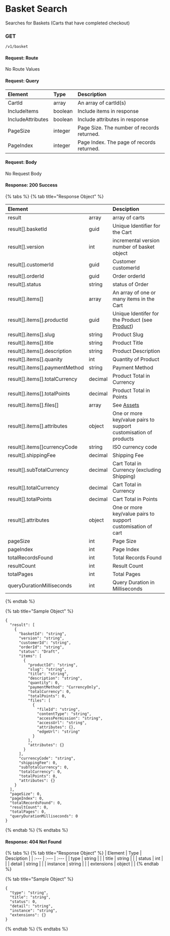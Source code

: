 # Basket Search

Searches for Baskets \(Carts that have completed checkout\)

### **GET**

```text
/v1/basket
```

#### Request: Route

No Route Values

#### Request: Query

| Element | Type | Description |
| :--- | :--- | :--- |
| CartId | array | An array of cartId\(s\) |
| IncludeItems | boolean | Include items in response |
| IncludeAttributes | boolean | Include attributes in response |
| PageSize | integer | Page Size.  The number of records returned. |
| PageIndex | integer | Page Index.  The page of records returned. |

#### Request:  Body

No Request Body

#### Response: 200 Success

{% tabs %}
{% tab title="Response  Object" %}


| Element |  | Desciption |
| :--- | :--- | :--- |
| result | array | array of carts |
| result\[\].basketId | guid | Unique Identifier for the Cart |
| result\[\].version | int | incremental version number of basket object |
| result\[\].customerId | guid | Customer customerId |
| result\[\].orderId | guid | Order orderId |
| result\[\].status | string | status of Order |
| result\[\].items\[\] | array | An array of one or many items in the Cart |
| result\[\].items\[\].productId | guid | Unique Identifer for the Product \(see [Product](../../catalog/product.md)\) |
| result\[\].items\[\].slug | string | Product Slug |
| result\[\].items\[\].title | string | Product Title |
| result\[\].items\[\].description | string | Product Description |
| result\[\].items\[\].quanity | int | Quantity of Product |
| result\[\].items\[\].paymentMethod | string | Payment Method |
| result\[\].items\[\].totalCurrency | decimal | Product Total in Currency |
| result\[\].items\[\].totalPoints | decimal | Product Total in Points |
| result\[\].items\[\].files\[\] | array | See [Assets](../../assets-1/assets.md) |
| result\[\].items\[\].attributes | object | One or more key/value pairs to support customisation of products |
| result\[\].items\[\]currencyCode | string | ISO currency code |
| result\[\].shippingFee | decimal | Shipping Fee |
| result\[\].subTotalCurrency | decimal | Cart Total in Currency \(excluding Shipping\) |
| result\[\].totalCurrency | decimal | Cart Total in Currency |
| result\[\].totalPoints | decimal | Cart Total in Points |
| result\[\].attributes | object | One or more key/value pairs to support customisation of cart |
| pageSize | int | Page Size |
| pageIndex | int | Page Index |
| totalRecordsFound | int | Total Records Found |
| resultCount | int | Result Count |
| totalPages | int | Total Pages |
| queryDurationMilliseconds | int | Query Duration in Milliseconds |
{% endtab %}

{% tab title="Sample Object" %}
```text
{
  "result": [
    {
      "basketId": "string",
      "version": "string",
      "customerId": "string",
      "orderId": "string",
      "status": "Draft",
      "items": [
        {
          "productId": "string",
          "slug": "string",
          "title": "string",
          "description": "string",
          "quantity": 0,
          "paymentMethod": "CurrencyOnly",
          "totalCurrency": 0,
          "totalPoints": 0,
          "files": [
            {
              "fileId": "string",
              "contentType": "string",
              "accessPermission": "string",
              "accessUrl": "string",
              "attributes": {},
              "edgeUrl": "string"
            }
          ],
          "attributes": {}
        }
      ],
      "currencyCode": "string",
      "shippingFee": 0,
      "subTotalCurrency": 0,
      "totalCurrency": 0,
      "totalPoints": 0,
      "attributes": {}
    }
  ],
  "pageSize": 0,
  "pageIndex": 0,
  "totalRecordsFound": 0,
  "resultCount": 0,
  "totalPages": 0,
  "queryDurationMilliseconds": 0
}
```
{% endtab %}
{% endtabs %}

#### Response: 404 Not Found

{% tabs %}
{% tab title="Response Object" %}
| Element | Type | Desciption |
| :--- | :--- | :--- |
| type | string |  |
| title | string |  |
| status | int |  |
| detail | string |  |
| instance | string |  |
| extensions | object |  |
{% endtab %}

{% tab title="Sample Object" %}
```text
{
  "type": "string",
  "title": "string",
  "status": 0,
  "detail": "string",
  "instance": "string",
  "extensions": {}
}
```
{% endtab %}
{% endtabs %}

#### 

